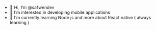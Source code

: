 - 👋 Hi, I’m @safwendev
- 👀 I’m interested in developing mobile applications
- 🌱 I’m currently learning Node js and more about React native ( always learning ) 
